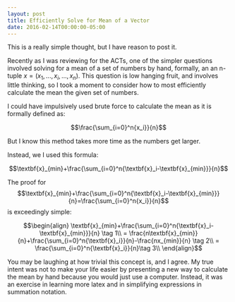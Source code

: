 ```yaml
---
layout: post
title: Efficiently Solve for Mean of a Vector
date: 2016-02-14T00:00:00-05:00
---
```


This is a really simple thought, but I have reason to post it.

Recently as I was reviewing for the ACTs, one of the simpler questions involved solving for a mean of a set of numbers by hand, formally, an an n-tuple $x=(x_1,...,x_i,...,x_n)$. This question is low hanging fruit, and involves little thinking, so I took a moment to consider how to most efficiently calculate the mean the given set of numbers.

I could have impulsively used brute force to calculate the mean as it is formally defined as:

$$\frac{\sum_{i=0}^n{x_i}}{n}$$

But I know this method takes more time as the numbers get larger.

Instead, we I used this formula:

$$\textbf{x}_{min}+\frac{\sum_{i=0}^n{\textbf{x}_i-\textbf{x}_{min}}}{n}$$

The proof for  $$\textbf{x}_{min}+\frac{\sum_{i=0}^n{\textbf{x}_i-\textbf{x}_{min}}}{n}=\frac{\sum_{i=0}^n{x_i}}{n}$$ is exceedingly simple:

$$\begin{align}
   \textbf{x}_{min}+\frac{\sum_{i=0}^n{\textbf{x}_i-\textbf{x}_{min}}}{n} \tag 1\\
   = \frac{n\textbf{x}_{min}}{n}+\frac{\sum_{i=0}^n{\textbf{x}_i}}{n}-\frac{nx_{min}}{n} \tag 2\\
   = \frac{\sum_{i=0}^n{\textbf{x}_i}}{n}\tag 3\\
\end{align}$$

You may be laughing at how trivial this concept is, and I agree. My true intent was not to make your life easier by presenting a new way to calculate the mean by hand because you would just use a computer. Instead,  it was an exercise in learning more latex and in simplifying expressions in summation notation.
